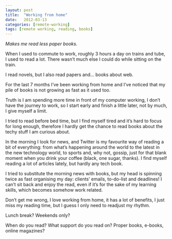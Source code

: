 ```yaml
---
layout: post
title:  "Working from home"
date:   2012-03-13
categories: [remote-working]
tags: [remote working, reading, books]
---
```

_Makes me read less paper books._

When I used to commute to work, roughly 3 hours a day on trains and tube, I used to read a lot. There wasn’t much else I could do while sitting on the train.

I read novels, but I also read papers and… books about web.

For the last 7 months I’ve been working from home and I’ve noticed that my pile of books is not growing as fast as it used too.

Truth is I am spending more time in front of my computer working, I don’t have the journey to work, so I start early and finish a little later, not by much, I give myself a limit.

I tried to read before bed time, but I find myself tired and it’s hard to focus for long enough, therefore I hardly get the chance to read books about the techy stuff I am curious about.

In the morning I look for news, and Twitter is my favourite way of reading a bit of everything: from what’s happening around the world to the latest in the new technology world, to sports and, why not, gossip, just for that blank moment when you drink your coffee (black, one sugar, thanks). I find myself reading a lot of articles lately, but hardly any tech book.

I tried to substitute the morning news with books, but my head is spinning twice as fast organising my day: clients’ emails, to-do-list and deadlines! I can’t sit back and enjoy the read, even if it’s for the sake of my learning skills, which becomes somehow work related.

Don’t get me wrong, I love working from home, it has a lot of benefits, I just miss my reading time, but I guess I only need to readjust my rhythm.

Lunch break? Weekends only?

When do you read? What support do you read on? Proper books, e-books, online magazines?
